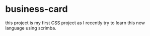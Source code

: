 # business-card

this project is my first CSS project as I recently try to learn this new language using scrimba.
